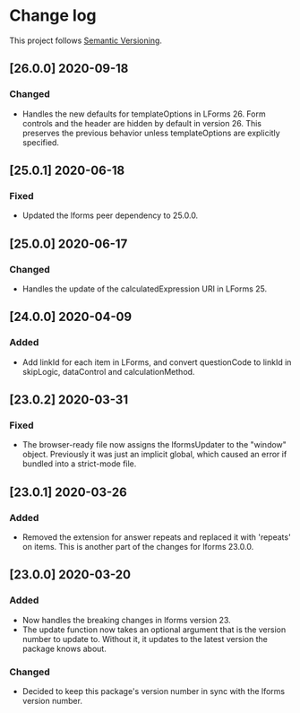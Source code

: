 # Change log

This project follows [Semantic Versioning](http://semver.org/).

## [26.0.0] 2020-09-18
### Changed
- Handles the new defaults for templateOptions in LForms 26. Form controls
  and the header are hidden by default in version 26. This preserves the
  previous behavior unless templateOptions are explicitly specified.

## [25.0.1] 2020-06-18
### Fixed
- Updated the lforms peer dependency to 25.0.0.

## [25.0.0] 2020-06-17
### Changed
- Handles the update of the calculatedExpression URI in LForms 25.

## [24.0.0] 2020-04-09
### Added
- Add linkId for each item in LForms, and convert questionCode to linkId in
  skipLogic, dataControl and calculationMethod.

## [23.0.2] 2020-03-31
### Fixed
- The browser-ready file now assigns the lformsUpdater to the "window" object.
  Previously it was just an implicit global, which caused an error if bundled
  into a strict-mode file.

## [23.0.1] 2020-03-26
### Added
- Removed the extension for answer repeats and replaced it with 'repeats' on items.
  This is another part of the changes for lforms 23.0.0.

## [23.0.0] 2020-03-20
### Added
- Now handles the breaking changes in lforms version 23.
- The update function now takes an optional argument that is the version number
  to update to.  Without it, it updates to the latest version the package knows
  about.
### Changed
- Decided to keep this package's version number in sync with the lforms version
  number.
